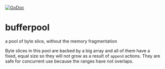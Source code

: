 [![GoDoc](https://godoc.org/github.com/dc0d/bufferpool?status.svg)](https://godoc.org/github.com/dc0d/bufferpool)


# bufferpool
a pool of byte slice, without the memory fragmentation

Byte slices in this pool are backed by a big array and all of them have a fixed, equal size so they will not grow as a result of `append` actions. They are safe for concurrent use because the ranges have not overlaps.
